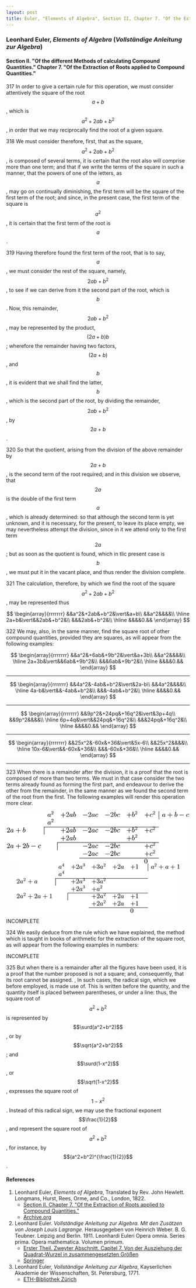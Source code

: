 ```yaml
---
layout: post
title: Euler, "Elements of Algebra", Section II, Chapter 7. "Of the Extraction of Roots applied to Compound Quantities."
---
```


### Leonhard Euler, *Elements of Algebra* (*Vollständige Anleitung zur Algebra*)

#### Section II. "Of the different Methods of calculating Compound Quantities." Chapter 7. "Of the Extraction of Roots applied to Compound Quantities."

<span class="art">317</span> In order to give a certain rule for this operation, we
must consider attentively the square of the root $$a+b$$, which
is $$a^2+2ab+b^2$$, in order that we may reciprocally find the
root of a given square.

<span class="art">318</span> We must consider therefore, first, that as the square,
$$a^2+2ab+b^2$$, is composed of several terms, it is certain
that the root also will comprise more than one term; and
that if we write the terms of the square in such a manner,
that the powers of one of the letters, as $$a$$, may go on continually diminishing,
the first term will be the square of the
first term of the root; and since, in the present case, the
first term of the square is $$a^2$$, it is certain that the first term
of the root is $$a$$.

<span class="art">319</span> Having therefore found the first term of the root,
that is to say, $$a$$, we must consider the rest of the square,
namely, $$2ab+b^2$$, to see if we can derive from it the second
part of the root, which is $$b$$. Now, this remainder, $$2ab+b^2$$,
may be represented by the product, $$(2a+b)b$$; wherefore the remainder
having two factors, $$(2a+b)$$, and $$b$$, it is
evident that we shall find the latter, $$b$$, which is the second
part of the root, by dividing the remainder, $$2ab+b^2$$, by
$$2a+b$$.

<span class="art">320</span> So that the quotient, arising from the division of the
above remainder by $$2a+b$$, is the second term of the root
required; and in this division we observe, that $$2a$$ is the
double of the first term $$a$$, which is already determined: so
that although the second term is yet unknown, and it is
necessary, for the present, to leave its place empty, we may
nevertheless attempt the division, since in it we attend only
to the first term $$2a$$; but as soon as the quotient is found,
which in tlic present case is $$b$$, we must put it in the vacant
place, and thus render the division complete.

<span class="art">321</span> The calculation, therefore, by which we find the
root of the square $$a^2+2ab+b^2$$, may be represented thus

$$
\begin{array}{rrrrrrr}
&&a^2&+2ab&+b^2&\vert&a+b\\
&&a^2&&&&\\
\hline
2a+b&\vert&&2ab&+b^2&\\
&&&2ab&+b^2&\\
\hline
&&&&0.&&
\end{array}
$$

<span class="art">322</span> We may, also, in the same manner, find the square
root of other compound quantities, provided they are squares,
as will appear from the following examples:

$$
\begin{array}{rrrrrrr}
&&a^2&+6ab&+9b^2&\vert&a+3b\\
&&a^2&&&&\\
\hline
2a+3b&\vert&&6ab&+9b^2&\\
&&&6ab&+9b^2&\\
\hline
&&&&0.&&
\end{array}
$$

---

$$
\begin{array}{rrrrrrr}
&&4a^2&-4ab&+b^2&\vert&2a-b\\
&&4a^2&&&&\\
\hline
4a-b&\vert&&-4ab&+b^2&\\
&&&-4ab&+b^2&\\
\hline
&&&&0.&&
\end{array}
$$

---

$$
\begin{array}{rrrrrrr}
&&9p^2&+24pq&+16q^2&\vert&3p+4q\\
&&9p^2&&&&\\
\hline
6p+4q&\vert&&24pq&+16q^2&\\
&&&24pq&+16q^2&\\
\hline
&&&&0.&&
\end{array}
$$

---

$$
\begin{array}{rrrrrrr}
&&25x^2&-60x&+36&\vert&5x-6\\
&&25x^2&&&&\\
\hline
10x-6&\vert&&-60x&+36&\\
&&&-60x&+36&\\
\hline
&&&&0.&&
\end{array}
$$

---

<span class="art">323</span> When there is a remainder after the division, it is a
proof that the root is composed of more than two terms.
We must in that case consider the two terms already found
as forming the first part, and endeavour to derive the other
from the remainder, in the same manner as we found the
second term of the root from the first. The following examples
will render this operation more clear.


<a href="https://artofproblemsolving.com/texer/youjickd">
<img src="/assets/euler/youjickd.png" alt="Polynomial square root" width="500" height="143" style="display:block;margin-left:auto;margin-right:auto;">
</a>

<a href="https://artofproblemsolving.com/texer/gqwjcjed">
<img src="/assets/euler/gqwjcjed.png" alt="Polynomial square root" width="447" height="135" style="display:block;margin-left:auto;margin-right:auto;">
</a>

INCOMPLETE


<span class="art">324</span> We easily deduce from the rule which we have explained, the method which is taught in books of arithmetic
for the extraction of the square root, as will appear from the
following examples in numbers:

INCOMPLETE





<span class="art">325</span> But when there is a remainder after all the figures
have been used, it is a proof that the number proposed is
not a square; and, consequently, that its root cannot be
assigned. , In such cases, the radical sign, which we before
employed, is made use of. This is written before the quantity, and the quantity itself is placed between parentheses,
or under a line: thus, the square root of $$a^2+b^2$$ is represented by $$\surd(a^2+b^2)$$,
or by $$\sqrt{a^2+b^2}$$; and $$\surd(1-x^2)$$, or
$$\sqrt{1-x^2}$$, expresses the square root of $$1-x^2$$. Instead of
this radical sign, we may use the fractional exponent $$\frac{1}{2}$$,
and represent the square root of $$a^2+b^2$$, for instance, by
$$(a^2+b^2)^{\frac{1}{2}}$$.



#### References

1. Leonhard Euler, *Elements of Algebra*, Translated by Rev. John Hewlett. Longmans, Hurst, Rees, Orme, and Co., London, 1822.
    - [Section II. Chapter 7. "Of the Extraction of Roots applied to Compound Quantities."](/assets/euler/en/II-7.pdf)
    - [Archive.org](https://archive.org/details/elementsofalgebr00euleuoft/)
2. Leonhard Euler. *Vollständige Anleitung zur Algebra. Mit den Zusätzen von Joseph Louis Lagrange.* Herausgegeben von Heinrich Weber. B. G. Teubner. Leipzig and Berlin. 1911. Leonhardi Euleri Opera omnia. Series prima. Opera mathematica. Volumen primum.
    - [Erster Theil. Zweyter Abschnitt. Capitel 7. Von der Ausziehung der Quadrat-Wurzel in zusammengesetzten Größen](/assets/euler/de/I-II-7.pdf)
    - [Springer](https://link.springer.com/book/9783764314002)
3. Leonhard Euler, *Vollständige Anleitung zur Algebra*, Kayserlichen Akademie der Wissenschaften, St. Petersburg, 1771.
    - [ETH-Bibliothek Zürich](https://doi.org/10.3931/e-rara-9093)